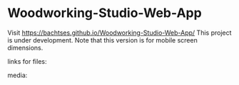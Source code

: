 # Woodworking-Studio-Web-App

Visit https://bachtses.github.io/Woodworking-Studio-Web-App/
This project is under development.
Note that this version is for mobile screen dimensions.


links for files:
<link rel="stylesheet" href="https://bachtses.github.io/Woodworking-Studio-Web-App/styles.css">
<script src="https://bachtses.github.io/Woodworking-Studio-Web-App/scripts.js"></script> 
media:
<source src="https://raw.githubusercontent.com/bachtses/Woodworking-Studio-Web-App/main/images/video2.mp4" type="video/mp4">
